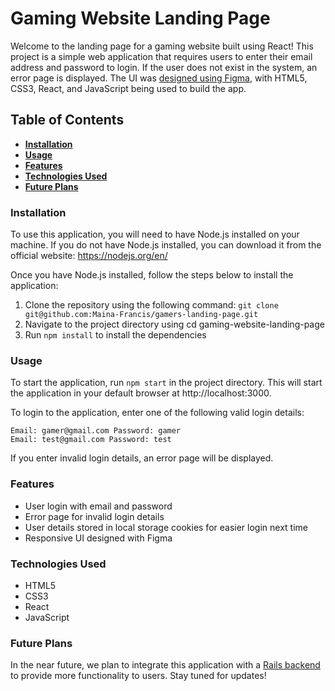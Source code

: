# Gaming Website Landing Page

Welcome to the landing page for a gaming website built using React! This project is a simple web application that requires users to enter their email address and password to login. If the user does not exist in the system, an error page is displayed. The UI was [designed using Figma](https://www.figma.com/file/w2XPHexCfFbH25a8CbXfjW/Gamers-Site-Login-Page?node-id=2%3A112&t=jkPv8ZsfoYhbSFN8-1), with HTML5, CSS3, React, and JavaScript being used to build the app.

## Table of Contents

* **[Installation](#installation)**
* **[Usage](#usage)**
* **[Features](#features)**
* **[Technologies Used](#technologies-used)**
* **[Future Plans](#future-plans)**

### Installation
To use this application, you will need to have Node.js installed on your machine. If you do not have Node.js installed, you can download it from the official website: https://nodejs.org/en/

Once you have Node.js installed, follow the steps below to install the application:

1. Clone the repository using the following command: `git clone git@github.com:Maina-Francis/gamers-landing-page.git`
2. Navigate to the project directory using cd gaming-website-landing-page
3. Run `npm install` to install the dependencies

### Usage

To start the application, run `npm start` in the project directory. This will start the application in your default browser at http://localhost:3000.

To login to the application, enter one of the following valid login details:
```
Email: gamer@gmail.com Password: gamer
Email: test@gmail.com Password: test
```

If you enter invalid login details, an error page will be displayed.

### Features

* User login with email and password
* Error page for invalid login details
* User details stored in local storage cookies for easier login next time
* Responsive UI designed with Figma

### Technologies Used
* HTML5
* CSS3
* React
* JavaScript

### Future Plans
In the near future, we plan to integrate this application with a [Rails backend](https://github.com/Maina-Francis/gamers-authentication) to provide more functionality to users. Stay tuned for updates!

